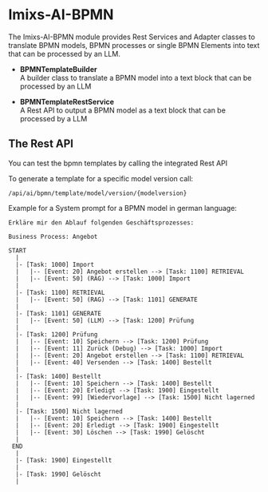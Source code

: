 # Imixs-AI-BPMN

The Imixs-AI-BPMN module provides Rest Services and Adapter classes to translate BPMN models, BPMN processes or single BPMN Elements into text that can be processed by an LLM.

- **BPMNTemplateBuilder**<br/>A builder class to translate a BPMN model into a text block that can be processed by an LLM

- **BPMNTemplateRestService** <br/>A Rest API to output a BPMN model as a text block that can be processed by a LLM<br/>

## The Rest API

You can test the bpmn templates by calling the integrated Rest API

To generate a template for a specific model version call:

```
/api/ai/bpmn/template/model/version/{modelversion}
```

Example for a System prompt for a BPMN model in german language:

```
Erkläre mir den Ablauf folgenden Geschäftsprozesses:

Business Process: Angebot

START
  |
  |- [Task: 1000] Import
  |   |-- [Event: 20] Angebot erstellen --> [Task: 1100] RETRIEVAL
  |   |-- [Event: 50] (RAG) --> [Task: 1000] Import
  |
  |- [Task: 1100] RETRIEVAL
  |   |-- [Event: 50] (RAG) --> [Task: 1101] GENERATE
  |
  |- [Task: 1101] GENERATE
  |   |-- [Event: 50] (LLM) --> [Task: 1200] Prüfung
  |
  |- [Task: 1200] Prüfung
  |   |-- [Event: 10] Speichern --> [Task: 1200] Prüfung
  |   |-- [Event: 11] Zurück (Debug) --> [Task: 1000] Import
  |   |-- [Event: 20] Angebot erstellen --> [Task: 1100] RETRIEVAL
  |   |-- [Event: 40] Versenden --> [Task: 1400] Bestellt
  |
  |- [Task: 1400] Bestellt
  |   |-- [Event: 10] Speichern --> [Task: 1400] Bestellt
  |   |-- [Event: 20] Erledigt --> [Task: 1900] Eingestellt
  |   |-- [Event: 99] [Wiedervorlage] --> [Task: 1500] Nicht lagerned
  |
  |- [Task: 1500] Nicht lagerned
  |   |-- [Event: 10] Speichern --> [Task: 1400] Bestellt
  |   |-- [Event: 20] Erledigt --> [Task: 1900] Eingestellt
  |   |-- [Event: 30] Löschen --> [Task: 1990] Gelöscht
  |
 END
  |
  |- [Task: 1900] Eingestellt
  |
  |- [Task: 1990] Gelöscht
  |
```
